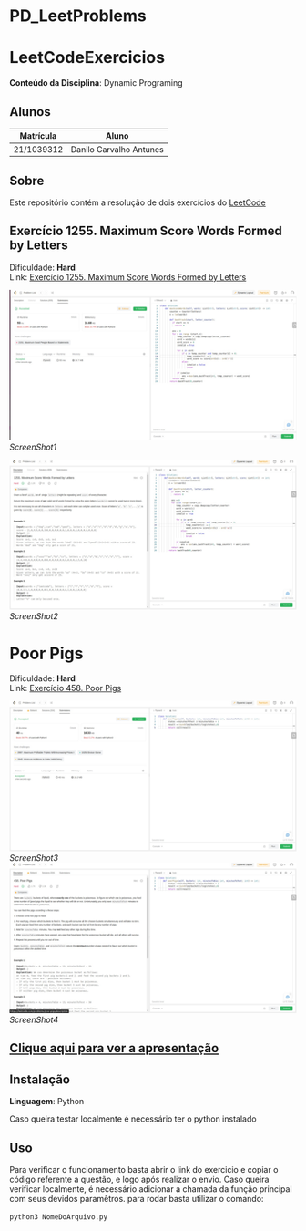 # PD_LeetProblems

# LeetCodeExercicios

**Conteúdo da Disciplina**: Dynamic Programing<br>

## Alunos
|Matrícula | Aluno |
| -- | -- |
| 21/1039312| Danilo Carvalho Antunes |

## Sobre 
Este repositório contém a resolução de dois exercícios do [LeetCode](https://leetcode.com/)

## Exercício 1255. Maximum Score Words Formed by Letters

Dificuldade: **Hard <br>**
Link: [Exercício 1255. Maximum Score Words Formed by Letters](https://leetcode.com/problems/maximum-score-words-formed-by-letters/)

![ScreenShot](imgs/ScreenShot1.jpeg)_ScreenShot1_

![ScreenShot](imgs/ScreenShot2.jpeg)_ScreenShot2_

# Poor Pigs

Dificuldade: **Hard <br>**
Link: [Exercício 458. Poor Pigs](https://leetcode.com/problems/poor-pigs/)

![ScreenShot](imgs/Screenshot3.jpeg)_ScreenShot3_
![ScreenShot](imgs/Screenshot4.jpeg)_ScreenShot4_

## [Clique aqui para ver a apresentação](...)

## Instalação 
**Linguagem**: Python<br>

Caso queira testar localmente é necessário ter o python instalado
## Uso 
Para verificar o funcionamento basta abrir o link do exercicio e copiar o código referente a questão, e logo após realizar o envio. Caso queira verificar localmente, é necessário adicionar a chamada da função principal com seus devidos paramêtros. para rodar basta utilizar o comando:

`python3 NomeDoArquivo.py`